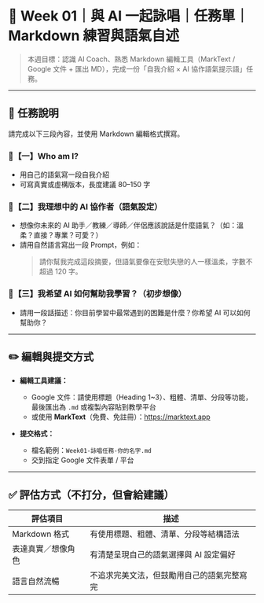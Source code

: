 
# 📘 Week 01｜與 AI 一起詠唱｜任務單｜Markdown 練習與語氣自述

> 本週目標：認識 AI Coach、熟悉 Markdown 編輯工具（MarkText / Google 文件 + 匯出 MD），完成一份「自我介紹 × AI 協作語氣提示語」任務。

---

## 🧠 任務說明

請完成以下三段內容，並使用 Markdown 編輯格式撰寫。

### 📍【一】Who am I?
- 用自己的語氣寫一段自我介紹
- 可寫真實或虛構版本，長度建議 80–150 字

### 📍【二】我理想中的 AI 協作者（語氣設定）
- 想像你未來的 AI 助手／教練／導師／伴侶應該說話是什麼語氣？（如：溫柔？直接？專業？可愛？）
- 請用自然語言寫出一段 Prompt，例如：
  > 請你幫我完成這段摘要，但語氣要像在安慰失戀的人一樣溫柔，字數不超過 120 字。

### 📍【三】我希望 AI 如何幫助我學習？（初步想像）
- 請用一段話描述：你目前學習中最常遇到的困難是什麼？你希望 AI 可以如何幫助你？

---

## ✏️ 編輯與提交方式

- **編輯工具建議：**
  - Google 文件：請使用標題（Heading 1~3）、粗體、清單、分段等功能，最後匯出為 `.md` 或複製內容貼到教學平台
  - 或使用 **MarkText**（免費、免註冊）：https://marktext.app

- **提交格式：**
  - 檔名範例：`Week01-詠唱任務-你的名字.md`
  - 交到指定 Google 文件表單 / 平台

---

## ✅ 評估方式（不打分，但會給建議）

| 評估項目 | 描述 |
|----------|------|
| Markdown 格式 | 有使用標題、粗體、清單、分段等結構語法 |
| 表達真實／想像角色 | 有清楚呈現自己的語氣選擇與 AI 設定偏好 |
| 語言自然流暢 | 不追求完美文法，但鼓勵用自己的語氣完整寫完 |

